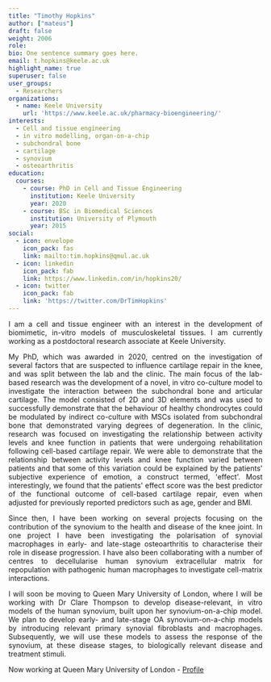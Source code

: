 ```yaml
---
title: "Timothy Hopkins"
author: ["mateus"]
draft: false
weight: 2006
role:
bio: One sentence summary goes here.
email: t.hopkins@keele.ac.uk
highlight_name: true
superuser: false
user_groups:
  - Researchers
organizations:
  - name: Keele University
    url: 'https://www.keele.ac.uk/pharmacy-bioengineering/'
interests:
  - Cell and tissue engineering
  - in vitro modelling, organ-on-a-chip
  - subchondral bone
  - cartilage
  - synovium
  - osteoarthritis
education:
  courses:
    - course: PhD in Cell and Tissue Engineering
      institution: Keele University
      year: 2020
    - course: BSc in Biomedical Sciences
      institution: University of Plymouth
      year: 2015
social:
  - icon: envelope
    icon_pack: fas
    link: mailto:tim.hopkins@qmul.ac.uk
  - icon: linkedin
    icon_pack: fab
    link: https://www.linkedin.com/in/hopkins20/
  - icon: twitter
    icon_pack: fab
    link: 'https://twitter.com/DrTimHopkins'
---
```

<style>
body {
text-align: justify}
</style>

I am a cell and tissue engineer with an interest in the development of biomimetic, in-vitro models of musculoskeletal tissues.
I am currently working as a postdoctoral research associate at Keele University.

My PhD, which was awarded in 2020, centred on the investigation of several factors that are suspected to influence cartilage repair in the knee, and was split between the lab and the clinic.
The main focus of the lab-based research was the development of a novel, in vitro co-culture model to investigate the interaction between the subchondral bone and articular cartilage.
The model consisted of 2D and 3D elements and was used to successfully demonstrate that the behaviour of healthy chondrocytes could be modulated by indirect co-culture with MSCs isolated from subchondral bone that demonstrated varying degrees of degeneration.
In the clinic, research was focused on investigating the relationship between activity levels and knee function in patients that were undergoing rehabilitation following cell-based cartilage repair.
We were able to demonstrate that the relationship between activity levels and knee function varied between patients and that some of this variation could be explained by the patients' subjective experience of emotion, a construct termed, 'effect'.
Most interestingly, we found that the patients' effect score was the best predictor of the functional outcome of cell-based cartilage repair, even when adjusted for previously reported predictors such as age, gender and BMI.

Since then, I have been working on several projects focusing on the contribution of the synovium to the health and disease of the knee joint.
In one project I have been investigating the polarisation of synovial macrophages in early- and late-stage osteoarthritis to characterise their role in disease progression.
I have also been collaborating with a number of centres to decellularise human synovium extracellular matrix for repopulation with pathogenic human macrophages to investigate cell-matrix interactions.

I will soon be moving to Queen Mary University of London, where I will be working with Dr Clare Thompson to develop disease-relevant, in vitro models of the human synovium, built upon her synovium-on-a-chip model.
We plan to develop early- and late-stage OA synovium-on-a-chip models by introducing relevant primary synovial fibroblasts and macrophages.
Subsequently, we will use these models to assess the response of the synovium, at these disease stages, to biologically relevant disease and treatment stimuli.

Now working at Queen Mary University of London - [Profile](https://www.sems.qmul.ac.uk/staff/tim.hopkins)
